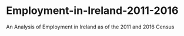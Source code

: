 # Employment-in-Ireland-2011-2016
An Analysis of Employment in Ireland as of the 2011 and 2016 Census
